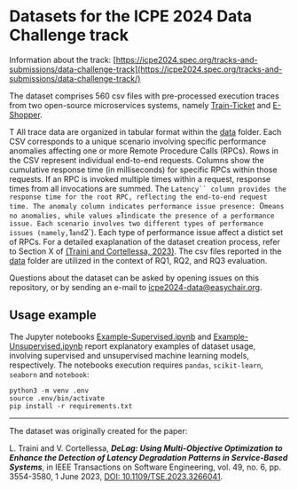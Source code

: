 # Datasets for the ICPE 2024 Data Challenge track

Information about the track:
[https://icpe2024.spec.org/tracks-and-submissions/data-challenge-track](https://icpe2024.spec.org/tracks-and-submissions/data-challenge-track/)

The dataset comprises 560 csv files with pre-processed execution traces from two open-source microservices systems, namely [Train-Ticket](https://github.com/FudanSELab/train-ticket) and [E-Shopper](https://github.com/SEALABQualityGroup/E-Shopper).

T All trace data are organized in tabular format within the [data](data) folder. 
Each CSV corresponds to a unique scenario involving specific performance anomalies affecting one or more Remote Procedure Calls (RPCs).
Rows in the CSV represent individual end-to-end requests.
Columns show the cumulative response time (in milliseconds) for specific RPCs within those requests. If an RPC is invoked multiple times within a request, response times from all invocations are summed.
The `Latency`` column provides the response time for the root RPC, reflecting the end-to-end request time.
The anomaly column indicates performance issue presence: `0` means no anomalies, while values ≥ `1` indicate the presence of a performance issue.
Each scenario involves two different types of performance issues (namely, `1` and `2`).
Each type of performance issue affect a distict set of RPCs.
For a detailed exaplanation of the dataset creation process, refer to Section X of [(Traini and Cortellessa, 2023)](https://doi.org/10.1109/TSE.2023.3266041).
The csv files reported in the [data](data) folder are utilized in the context of RQ1, RQ2, and RQ3 evaluation.

Questions about the dataset can be asked by opening issues on this repository, or by sending an e-mail to icpe2024-data@easychair.org.

## Usage example

The Jupyter notebooks [Example-Supervised.ipynb](Example-Supervised.ipynb) and [Example-Unsupervised.ipynb](Example-Supervised.ipynb) report explanatory examples of dataset usage, involving supervised and unsupervised machine learning models, respectively. The notebooks execution requires `pandas`, `scikit-learn`, `seaborn` and `notebook`:
```
python3 -m venv .env
source .env/bin/activate
pip install -r requirements.txt
```

---

The dataset was originally created for the paper:

L. Traini and V. Cortellessa, ***DeLag: Using Multi-Objective Optimization to Enhance the Detection of Latency Degradation Patterns in Service-Based Systems***, in IEEE Transactions on Software Engineering, vol. 49, no. 6, pp. 3554-3580, 1 June 2023, [DOI: 10.1109/TSE.2023.3266041](https://doi.org/10.1109/TSE.2023.3266041).
